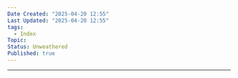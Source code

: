 ```yaml
---
Date Created: "2025-04-20 12:55"
Last Updated: "2025-04-20 12:55"
tags:
  - Index
Topic: 
Status: Unweathered
Published: true
---
```

---

